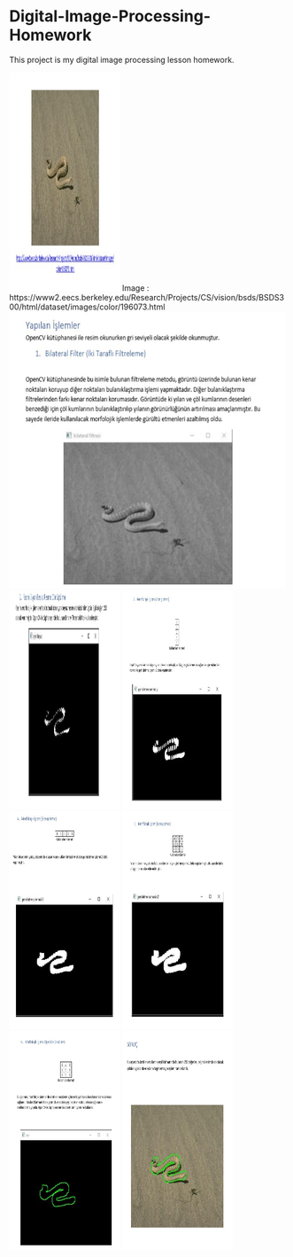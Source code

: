 # Digital-Image-Processing-Homework
This project is my digital image processing lesson homework.

<img src="https://github.com/mehmetolg/Digital-Image-Processing-Homework/blob/master/Images/1.jpg" width="200" height="395">
Image : https://www2.eecs.berkeley.edu/Research/Projects/CS/vision/bsds/BSDS300/html/dataset/images/color/196073.html
<img src="https://github.com/mehmetolg/Digital-Image-Processing-Homework/blob/master/Images/2.jpg" width="500" height="500">
<img src="https://github.com/mehmetolg/Digital-Image-Processing-Homework/blob/master/Images/3.jpg" width="200" height="395">
<img src="https://github.com/mehmetolg/Digital-Image-Processing-Homework/blob/master/Images/4.jpg" width="200" height="395">
<img src="https://github.com/mehmetolg/Digital-Image-Processing-Homework/blob/master/Images/5.jpg" width="200" height="395">
<img src="https://github.com/mehmetolg/Digital-Image-Processing-Homework/blob/master/Images/6.jpg" width="200" height="395">
<img src="https://github.com/mehmetolg/Digital-Image-Processing-Homework/blob/master/Images/7.jpg" width="200" height="395">
<img src="https://github.com/mehmetolg/Digital-Image-Processing-Homework/blob/master/Images/8.jpg" width="200" height="395">
